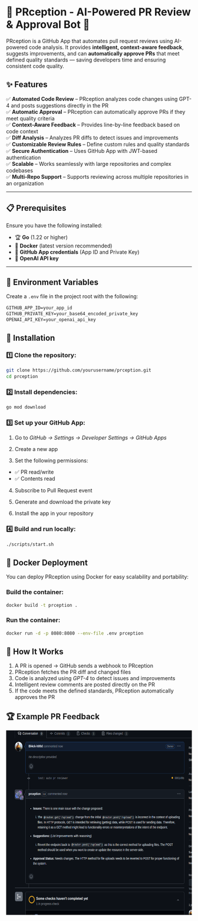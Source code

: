 # 🚀 PRception - AI-Powered PR Review & Approval Bot 🤖  

PRception is a GitHub App that automates pull request reviews using AI-powered code analysis. It provides **intelligent, context-aware feedback**, suggests improvements, and can **automatically approve PRs** that meet defined quality standards — saving developers time and ensuring consistent code quality.  



## ✨ Features  
✅ **Automated Code Review** – PRception analyzes code changes using GPT-4 and posts suggestions directly in the PR  
✅ **Automatic Approval** – PRception can automatically approve PRs if they meet quality criteria  
✅ **Context-Aware Feedback** – Provides line-by-line feedback based on code context  
✅ **Diff Analysis** – Analyzes PR diffs to detect issues and improvements  
✅ **Customizable Review Rules** – Define custom rules and quality standards  
✅ **Secure Authentication** – Uses GitHub App with JWT-based authentication  
✅ **Scalable** – Works seamlessly with large repositories and complex codebases  
✅ **Multi-Repo Support** – Supports reviewing across multiple repositories in an organization  

---

## 📋 Prerequisites  
Ensure you have the following installed:  
- 🏆 **Go** (1.22 or higher)  
- 🐳 **Docker** (latest version recommended)  
- 🔑 **GitHub App credentials** (App ID and Private Key)  
- 🧠 **OpenAI API key**  

---

## 🔑 Environment Variables  
Create a `.env` file in the project root with the following:  

```env
GITHUB_APP_ID=your_app_id
GITHUB_PRIVATE_KEY=your_base64_encoded_private_key
OPENAI_API_KEY=your_openai_api_key
```

## 🚀 Installation

### 1️⃣ Clone the repository:
```bash
git clone https://github.com/yourusername/prception.git
cd prception
```

### 2️⃣ Install dependencies:
```bash
go mod download
```

### 3️⃣ Set up your GitHub App:

1. Go to *GitHub → Settings → Developer Settings → GitHub Apps*

2. Create a new app

3. Set the following permissions:
* ✅ PR read/write
* ✅ Contents read

4. Subscribe to Pull Request event

5. Generate and download the private key

6. Install the app in your repository

### 4️⃣ Build and run locally:

```bash
./scripts/start.sh
```

## 🐳 Docker Deployment
You can deploy PRception using Docker for easy scalability and portability:

### Build the container:
```bash
docker build -t prception .
```

### Run the container:
```bash
docker run -d -p 8080:8080 --env-file .env prception
```

## 🔄 How It Works

1. A PR is opened → GitHub sends a webhook to PRception
2. PRception fetches the PR diff and changed files
3. Code is analyzed using *GPT-4* to detect issues and improvements
4. Intelligent review comments are posted directly on the PR
5. If the code meets the defined standards, PRception automatically approves the PR


## 🏆 Example PR Feedback

<img src="./assets/example.png" alt="GitHub Logo" width="600" height="500">

